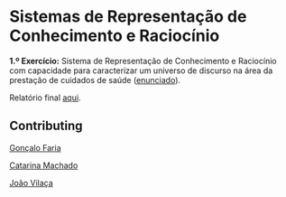 # Sistemas de Representação de Conhecimento e Raciocínio

**1.º Exercício:** Sistema de Representação de Conhecimento e Raciocínio com capacidade para caracterizar um universo de discurso na área da prestação de cuidados de saúde ([enunciado](https://github.com/catarinamachado/SRCR/blob/master/exercicio1/exercicio1.pdf)).

Relatório final [aqui](https://github.com/catarinamachado/SRCR/blob/master/Relatorio_exercicio.pdf).


## Contributing

[Gonçalo Faria](https://github.com/Goncalo-Faria)

[Catarina Machado](https://github.com/catarinamachado)

[João Vilaça](https://github.com/machadovilaca)
